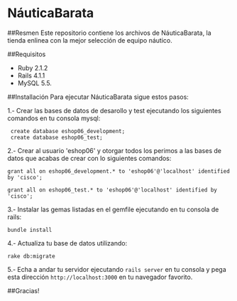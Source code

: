 NáuticaBarata
===========

##Resmen
Este repositorio contiene los archivos de NáuticaBarata, la tienda enlinea con la
mejor selección de equipo náutico.

##Requisitos
* Ruby 2.1.2
* Rails 4.1.1
* MySQL 5.5.

##Installación
Para ejecutar NáuticaBarata sigue estos pasos:

1.- Crear las bases de datos de desarollo y test ejecutando los siguientes comandos en tu consola mysql:
```
 create database eshop06_development;
 create database eshop06_test;
```

2.- Crear al usuario 'eshop06' y otorgar todos los perimos a las bases de datos que acabas
de crear con lo siguientes comandos:
```
grant all on eshop06_development.* to 'eshop06'@'localhost' identified by 'cisco';

grant all on eshop06_test.* to 'eshop06'@'localhost' identified by 'cisco';
```
3.- Instalar las gemas listadas en el gemfile ejecutando en tu consola de rails:
```
bundle install
```

4.- Actualiza tu base de datos utilizando:
```
rake db:migrate
```

5.- Echa a andar tu servidor ejecutando `rails server` en tu consola y pega
esta dirección `http://localhost:3000` en tu navegador favorito.

##Gracias!
